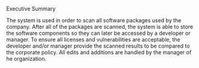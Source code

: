 
Executive Summary

The system is used in order to scan all software packages used by the company. After all of the packages are scanned, the system is able to
store the software components so they can later be accessed by a developer or manager. To ensure all licenses and vulnerabilities are acceptable,
the developer and/or manager provide the scanned results to be compared to the corporate policy. All edits and additions are handled by the manager of
he organization.

